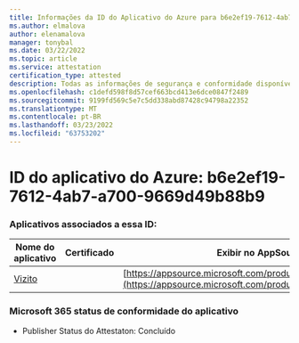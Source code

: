 ```yaml
---
title: Informações da ID do Aplicativo do Azure para b6e2ef19-7612-4ab7-a700-9669d49b88b9
ms.author: elmalova
author: elenamalova
manager: tonybal
ms.date: 03/22/2022
ms.topic: article
ms.service: attestation
certification_type: attested
description: Todas as informações de segurança e conformidade disponíveis para b6e2ef19-7612-4ab7-a700-9669d49b88b9.
ms.openlocfilehash: c1defd598f8d57cef663bcd413e6dce0847f2489
ms.sourcegitcommit: 9199fd569c5e7c5dd338abd87428c94798a22352
ms.translationtype: MT
ms.contentlocale: pt-BR
ms.lasthandoff: 03/23/2022
ms.locfileid: "63753202"
---
```

# <a name="azure-app-id-b6e2ef19-7612-4ab7-a700-9669d49b88b9"></a>ID do aplicativo do Azure: b6e2ef19-7612-4ab7-a700-9669d49b88b9


### <a name="apps-associated-with-this-id"></a>Aplicativos associados a essa ID:
| **Nome do aplicativo** | **Certificado** | **Exibir no AppSource** |
|--------------|---------------|-----------------------|
| [Vizito](../forward/WA200003170.md) |  | [https://appsource.microsoft.com/product/office/WA200003170](https://appsource.microsoft.com/product/office/WA200003170) |

### <a name="microsoft-365-app-compliance-status"></a>Microsoft 365 status de conformidade do aplicativo
- Publisher Status do Attestaton: Concluído
